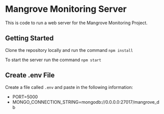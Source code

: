 # Mangrove Monitoring Server

This is code to run a web server for the Mangrove Monitoring Project.

## Getting Started

Clone the repository locally and run the command `npm install`

To start the server run the command `npm start`

## Create .env File

Create a file called `.env` and paste in the following information:

* PORT=5000
* MONGO_CONNECTION_STRING=mongodb://0.0.0.0:27017/mangrove_db

